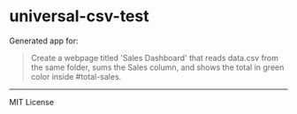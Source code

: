 # universal-csv-test

Generated app for:

> Create a webpage titled 'Sales Dashboard' that reads data.csv from the same folder, sums the Sales column, and shows the total in green color inside #total-sales.

---
MIT License